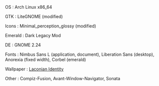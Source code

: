 OS
:  Arch Linux x86_64

GTK
:  LiteGNOME (modified)

Icons
:  Minimal_perception_glossy (modified)

Emerald
:  Dark Legacy Mod

DE
:  GNOME 2.24

Fonts
:  Nimbus Sans L <span class="smalltext">(application, document)</span>, Liberation Sans <span class="smalltext">(desktop)</span>, Anorexia <span class="smalltext">(fixed width)</span>, Corbel <span class="smalltext">(emerald)</span>

Wallpaper
:  [Laconian Identity](http://www.animepaper.net/gallery/wallpapers/Elfen-Lied/item32997/)

Other
:  Compiz-Fusion, Avant-Window-Navigator, Sonata

